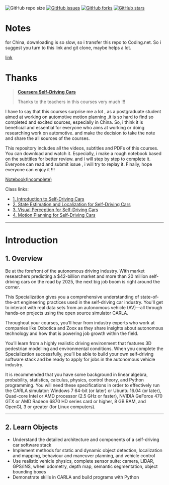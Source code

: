 <img alt="GitHub repo size" src="https://img.shields.io/github/repo-size/qiaoxu123/Self-Driving-Cars">
<a href="https://github.com/qiaoxu123/Self-Driving-Cars/issues"><img alt="GitHub issues" src="https://img.shields.io/github/issues/qiaoxu123/Self-Driving-Cars"></a>
<a href="https://github.com/qiaoxu123/Self-Driving-Cars/network"><img alt="GitHub forks" src="https://img.shields.io/github/forks/qiaoxu123/Self-Driving-Cars"></a>
<a href="https://github.com/qiaoxu123/Self-Driving-Cars/stargazers"><img alt="GitHub stars" src="https://img.shields.io/github/stars/qiaoxu123/Self-Driving-Cars"></a>


# Notes

for China, downloading is so slow, so i transfer this repo to Coding.net. So i suggest you turn to this link and git clone, maybe helps a lot.

[link](https://qiaoxu.coding.net/p/Self-Driving-Cars)

# Thanks

> [**Coursera  Self-Driving Cars**](https://www.coursera.org/specializations/self-driving-cars) 
>
> Thanks to the teachers in this courses very much !!!

I have to say that this courses surprise me a lot , as a postgraduate student aimed at working on automotive motion planning ,it is so hard to find so completed and excited sources, especially in China. So, i think it is beneficial and essential for everyone who aims at working or doing researching work on automotive. and make the decision to take the note and share the all sources of the courses.

This repository includes all the videos, subtitles and PDFs of this courses. You can download and watch it. Especially, i make a rough notebook based on the subtitles for better review. and i will step by step to complete it. Everyone can read and submit issue , i will try to replay it. Finally, hope everyone can enjoy it !!!

[Notebook(Incomplete)](https://qiaoxu123.github.io/Self-Driving-Cars/#/)

Class links:

- [1. Introduction to Self-Driving Cars](https://www.coursera.org/learn/intro-self-driving-cars)
- [2. State Estimation and Localization for Self-Driving Cars](https://www.coursera.org/learn/state-estimation-localization-self-driving-cars)
- [3. Visual Perception for Self-Driving Cars](https://www.coursera.org/learn/visual-perception-self-driving-cars)
- [4. Motion Planning for Self-Driving Cars](https://www.coursera.org/learn/motion-planning-self-driving-cars)

---

# Introduction

## 1. Overview

Be at the forefront of the autonomous driving industry. With market researchers predicting a $42-billion market and more than 20 million self-driving cars on the road by 2025, the next big job boom is right around the corner.

This Specialization gives you a comprehensive understanding of state-of-the-art engineering practices used in the self-driving car industry. You'll get to interact with real data sets from an autonomous vehicle (AV)―all through hands-on projects using the open source simulator CARLA.

Throughout your courses, you’ll hear from industry experts who work at companies like Oxbotica and Zoox as they share insights about autonomous technology and how that is powering job growth within the field.

You’ll learn from a highly realistic driving environment that features 3D pedestrian modelling and environmental conditions. When you complete the Specialization successfully, you’ll be able to build your own self-driving software stack and be ready to apply for jobs in the autonomous vehicle industry.

It is recommended that you have some background in linear algebra, probability, statistics, calculus, physics, control theory, and Python programming. You will need these specifications in order to effectively run the CARLA simulator: Windows 7 64-bit (or later) or Ubuntu 16.04 (or later), Quad-core Intel or AMD processor (2.5 GHz or faster), NVIDIA GeForce 470 GTX or AMD Radeon 6870 HD series card or higher, 8 GB RAM, and OpenGL 3 or greater (for Linux computers).

---

## 2. Learn Objects

- Understand the detailed architecture and components of a self-driving car software stack
- Implement methods for static and dynamic object detection, localization and mapping, behaviour and maneuver planning, and vehicle control
- Use realistic vehicle physics, complete sensor suite: camera, LIDAR, GPS/INS, wheel odometry, depth map, semantic segmentation, object bounding boxes
- Demonstrate skills in CARLA and build programs with Python
